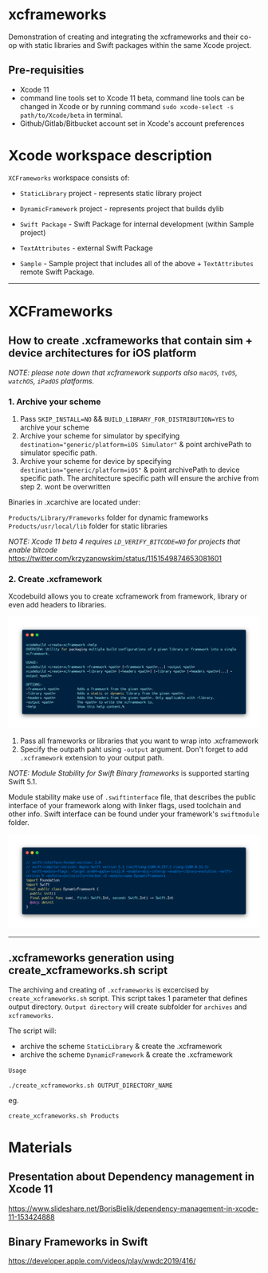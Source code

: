 # xcframeworks
Demonstration of creating and integrating the xcframeworks and their co-op with static libraries and Swift packages within the same Xcode project.


## Pre-requisities
- Xcode 11
- command line tools set to Xcode 11 beta, command line tools can be changed in Xcode or by running command `sudo xcode-select -s path/to/Xcode/beta` in terminal.
- Github/Gitlab/Bitbucket account set in Xcode's account preferences

# Xcode workspace description

`XCFrameworks` workspace consists of:
- `StaticLibrary` project - represents static library project
- `DynamicFramework` project - represents project that builds dylib
- `Swift Package` - Swift Package for internal development (within Sample project)
- `TextAttributes` - external Swift Package

- `Sample` - Sample project that includes all of the above + `TextAttributes` remote Swift Package.

---

# XCFrameworks

## How to create .xcframeworks that contain sim + device architectures for iOS platform
_NOTE: please note down that xcframework supports also `macOS`, `tvOS`, `watchOS`, `iPadOS` platforms._

### 1. Archive your scheme
1. Pass `SKIP_INSTALL=NO` && `BUILD_LIBRARY_FOR_DISTRIBUTION=YES` to archive your scheme
2. Archive your scheme for simulator by specifying `destination="generic/platform=iOS Simulator"` & point archivePath to simulator specific path.
3. Archive your scheme for device by specifying `destination="generic/platform=iOS"` & point archivePath to device specific path. The architecture specific path will ensure the archive from step 2. wont be overwritten


Binaries in .xcarchive are located under:

`Products/Library/Frameworks` folder for dynamic frameworks
`Products/usr/local/lib` folder for static libraries

_NOTE: Xcode 11 beta 4 requires `LD_VERIFY_BITCODE=NO` for projects that enable bitcode_
https://twitter.com/krzyzanowskim/status/1151549874653081601

### 2. Create .xcframework

Xcodebuild allows you to create xcframework from framework, library or even add headers to libraries.

![-create-xcframework](./xcodebuild_create_xc_framework.png)

1. Pass all frameworks or libraries that you want to wrap into .xcframework
2. Specify the outpath paht using `-output` argument. Don't forget to add `.xcframework` extension to your output path.

_NOTE:_
*Module Stability for Swift Binary frameworks* is supported starting Swift 5.1.

Module stability make use of `.swiftinterface` file, that describes the public interface of your framework along with linker flags, used toolchain and other info. Swift interface can be found under your framework's `swiftmodule` folder.

![swift-interface](./swiftinterface.png)

---

## .xcframeworks generation using create_xcframeworks.sh script
The archiving and creating of `.xcframeworks` is excercised by `create_xcframeworks.sh` script.
This script takes 1 parameter that defines output directory.
`Output directory` will create subfolder for `archives` and `xcframeworks`.

The script will:
- archive the scheme `StaticLibrary` & create the .xcframework
- archive the scheme `DynamicFramework` & create the .xcframework

`Usage`

```
./create_xcframeworks.sh OUTPUT_DIRECTORY_NAME
```

eg.
```
create_xcframeworks.sh Products
```

# Materials

## Presentation about Dependency management in Xcode 11
https://www.slideshare.net/BorisBielik/dependency-management-in-xcode-11-153424888

## Binary Frameworks in Swift
https://developer.apple.com/videos/play/wwdc2019/416/
